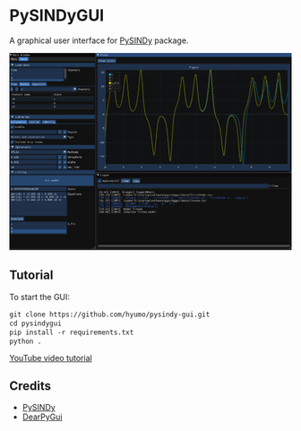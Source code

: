 
# PySINDyGUI

A graphical user interface for [PySINDy](https://github.com/dynamicslab/pysindy) package.

![Snapshot](./images/snapshot.png)

## Tutorial

To start the GUI:
```
git clone https://github.com/hyumo/pysindy-gui.git
cd pysindygui
pip install -r requirements.txt
python .
```

[YouTube video tutorial](https://youtu.be/U-Ob98LpXgU)

## Credits
- [PySINDy](https://github.com/dynamicslab/pysindy)
- [DearPyGui](https://github.com/hoffstadt/DearPyGui)